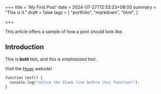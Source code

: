 +++
title = 'My First Post'
date = 2024-07-27T12:53:23+08:00
summary = "This is it."
draft = false
tags = [
    "portfolio",
    "markdown",
    "html",
]

+++

This article offers a sample of how a post should look like.

## Introduction

This is **bold** text, and this is *emphasized* text.

Visit the [Hugo](https://gohugo.io) website!


```python
function test() {
  console.log("notice the blank line before this function?");
}
```
